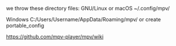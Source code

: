 we throw these directory files:
GNU/Linux or macOS ~/.config/mpv/

Windows	C:/Users/Username/AppData/Roaming/mpv/ or create portable_config

https://github.com/mpv-player/mpv/wiki
